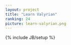 ```yaml
---
layout: project
title: "Learn Valyrian"
ranking: 24
picture: learn-valyrian.png
---
```

{% include JB/setup %}

